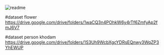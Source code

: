 
![readme](https://user-images.githubusercontent.com/80602623/135302971-e5834a06-3d0f-461d-9507-23e798e81385.jpg)


#dataset flower
https://drive.google.com/drive/folders/1waCQ3n4POhkW6y4rTf6ZmfyAp2fmJ6V7

#dataset person khodam
https://drive.google.com/drive/folders/1S3Uh9WcbXgcYDRsEQnwy3WqZP3YhEWUP
